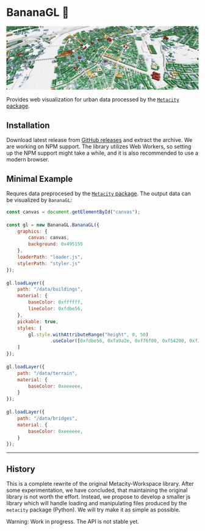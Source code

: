 # BananaGL 🍌

![title.png](title.png)

Provides web visualization for urban data processed by the [`Metacity` package](https://github.com/MetacitySuite/Metacity).

## Installation


Download latest release from [GitHub releases](https://github.com/MetacitySuite/BananaGL/releases) and extract the archive. We are working on NPM support. The library utilizes Web Workers, so setting up the NPM support might take a while, and it is also recommended to use a modern browser. 


## Minimal Example

Requres data preprocesed by the [`Metacity` package](https://github.com/MetacitySuite/Metacity). The output data can be visualized by `BananaGL`:

```js
const canvas = document.getElementById("canvas");

const gl = new BananaGL.BananaGL({ 
    graphics: {
        canvas: canvas, 
        background: 0x495155
    },
    loaderPath: "loader.js",
    stylerPath: "styler.js"
});

gl.loadLayer({
    path: "/data/buildings",
    material: {
        baseColor: 0xffffff,
        lineColor: 0xfdbe56,
    },
    pickable: true,
    styles: [
        gl.style.withAttributeRange("height", 0, 50)
                .useColor([0xfdbe56, 0xfa9a2e, 0xf76f00, 0xf54200, 0xf30000]),
    ]
});

gl.loadLayer({
    path: "/data/terrain",
    material: {
        baseColor: 0xeeeeee,
    }
});

gl.loadLayer({
    path: "/data/bridges",
    material: {
        baseColor: 0xeeeeee,
    }
});
```

---

## History

This is a complete rewrite of the original Metacity-Workspace library. After some experimentation, we have concluded, that maintaining the original library is not worth the effort. Instead, we propose to develop a smaller js library which will handle loading and manipulating files produced by the `metacity` package (Python). We will try make it as simple as possible.

Warning: Work in progress. The API is not stable yet.


 